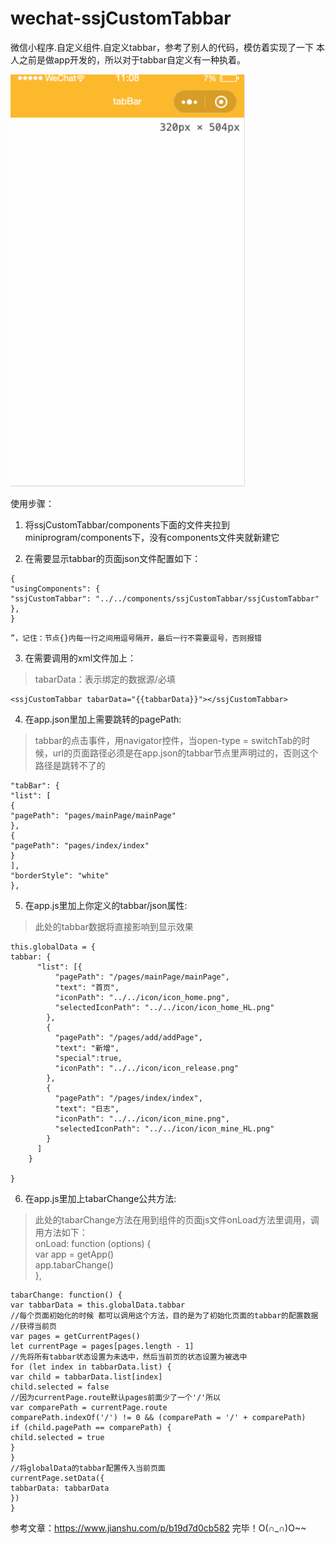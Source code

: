 # wechat-ssjCustomTabbar
微信小程序.自定义组件.自定义tabbar，参考了别人的代码，模仿着实现了一下
本人之前是做app开发的，所以对于tabbar自定义有一种执着。

<img src="https://github.com/SSJStar/wechat-ssjCustomTabbar/blob/master/show.gif" width="375"></img>  
>  
使用步骤：

1. 将ssjCustomTabbar/components下面的文件夹拉到miniprogram/components下，没有components文件夹就新建它

2. 在需要显示tabbar的页面json文件配置如下：

```
{
"usingComponents": {
"ssjCustomTabbar": "../../components/ssjCustomTabbar/ssjCustomTabbar"
},
}
```
```
”，记住：节点{}内每一行之间用逗号隔开，最后一行不需要逗号，否则报错
```
3. 在需要调用的xml文件加上：

>tabarData：表示绑定的数据源/必填

```
<ssjCustomTabbar tabarData="{{tabbarData}}"></ssjCustomTabbar>

```
4. 在app.json里加上需要跳转的pagePath:

>tabbar的点击事件，用navigator控件，当open-type = switchTab的时候，url的页面路径必须是在app.json的tabbar节点里声明过的，否则这个路径是跳转不了的
```
"tabBar": {
"list": [
{
"pagePath": "pages/mainPage/mainPage"
},
{
"pagePath": "pages/index/index"
}
],
"borderStyle": "white"
},
```

5. 在app.js里加上你定义的tabbar/json属性:

>此处的tabbar数据将直接影响到显示效果
```
this.globalData = {
tabbar: {
      "list": [{
          "pagePath": "/pages/mainPage/mainPage",
          "text": "首页",
          "iconPath": "../../icon/icon_home.png",
          "selectedIconPath": "../../icon/icon_home_HL.png"
        },
        {
          "pagePath": "/pages/add/addPage",
          "text": "新增",
          "special":true,
          "iconPath": "../../icon/icon_release.png"
        },
        {
          "pagePath": "/pages/index/index",
          "text": "日志",
          "iconPath": "../../icon/icon_mine.png",
          "selectedIconPath": "../../icon/icon_mine_HL.png"
        }
      ]
    }

}
```
6. 在app.js里加上tabarChange公共方法:

>此处的tabarChange方法在用到组件的页面js文件onLoad方法里调用，调用方法如下：  
onLoad: function (options) {  
var app = getApp()  
app.tabarChange()  
},
```
tabarChange: function() {
var tabbarData = this.globalData.tabbar
//每个页面初始化的时候 都可以调用这个方法，目的是为了初始化页面的tabbar的配置数据
//获得当前页
var pages = getCurrentPages()
let currentPage = pages[pages.length - 1]
//先将所有tabbar状态设置为未选中，然后当前页的状态设置为被选中
for (let index in tabbarData.list) {
var child = tabbarData.list[index]
child.selected = false
//因为currentPage.route默认pages前面少了一个'/'所以
var comparePath = currentPage.route
comparePath.indexOf('/') != 0 && (comparePath = '/' + comparePath)
if (child.pagePath == comparePath) {
child.selected = true
}
}
//将globalData的tabbar配置传入当前页面
currentPage.setData({
tabbarData: tabbarData
})
}
```
参考文章：https://www.jianshu.com/p/b19d7d0cb582
完毕！O(∩_∩)O~~
